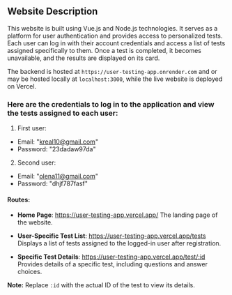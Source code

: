 ## Website Description

This website is built using Vue.js and Node.js technologies. It serves as a platform for user authentication and provides access to personalized tests. Each user can log in with their account credentials and access a list of tests assigned specifically to them. Once a test is completed, it becomes unavailable, and the results are displayed on its card.

The backend is hosted at `https://user-testing-app.onrender.com` and or may be hosted locally at `localhost:3000`, while the live website is deployed on Vercel.

### Here are the credentials to log in to the application and view the tests assigned to each user:

1) First user:
- Email: "kreal10@gmail.com"
- Password: "23dadaw97da"

2) Second user:
- Email: "olena11@gmail.com"
- Password: "dhjf787fasf"

#### Routes:

- **Home Page**: https://user-testing-app.vercel.app/
  The landing page of the website.

- **User-Specific Test List**: https://user-testing-app.vercel.app/tests
  Displays a list of tests assigned to the logged-in user after registration.

- **Specific Test Details**: https://user-testing-app.vercel.app/test/:id
  Provides details of a specific test, including questions and answer choices.

**Note:** Replace `:id` with the actual ID of the test to view its details.
